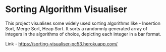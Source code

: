 # Sorting Algorithm Visualiser

This project visualises some widely used sorting algorithms like - Insertion Sort, Merge Sort, Heap Sort. It sorts a randomnly generated array of integers in the algorithms of choice, depicting each integer in a bar format.

Link - https://sorting-visualiser-pc53.herokuapp.com/
